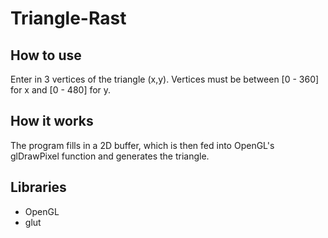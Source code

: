 # Triangle-Rast

## How to use
Enter in 3 vertices of the triangle (x,y). Vertices must be between [0 - 360] for x and [0 - 480] for y.

## How it works
The program fills in a 2D buffer, which is then fed into OpenGL's glDrawPixel function and generates the triangle.

## Libraries
* OpenGL
* glut
